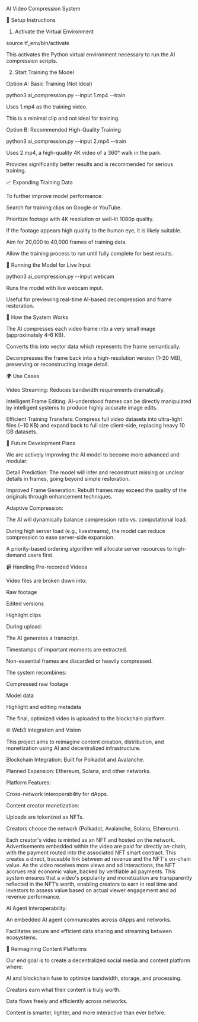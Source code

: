 AI Video Compression System

🔧 Setup Instructions

1. Activate the Virtual Environment

source tf_env/bin/activate

This activates the Python virtual environment necessary to run the AI compression scripts.

2. Start Training the Model

Option A: Basic Training (Not Ideal)

python3 ai_compression.py --input 1.mp4 --train

Uses 1.mp4 as the training video.

This is a minimal clip and not ideal for training.

Option B: Recommended High-Quality Training

python3 ai_compression.py --input 2.mp4 --train

Uses 2.mp4, a high-quality 4K video of a 360° walk in the park.

Provides significantly better results and is recommended for serious training.

📈 Expanding Training Data

To further improve model performance:

Search for training clips on Google or YouTube.

Prioritize footage with 4K resolution or well-lit 1080p quality.

If the footage appears high quality to the human eye, it is likely suitable.

Aim for 20,000 to 40,000 frames of training data.

Allow the training process to run until fully complete for best results.

🔄 Running the Model for Live Input

python3 ai_compression.py --input webcam

Runs the model with live webcam input.

Useful for previewing real-time AI-based decompression and frame restoration.

🧠 How the System Works

The AI compresses each video frame into a very small image (approximately 4–6 KB).

Converts this into vector data which represents the frame semantically.

Decompresses the frame back into a high-resolution version (1–20 MB), preserving or reconstructing image detail.

🌍 Use Cases

Video Streaming: Reduces bandwidth requirements dramatically.

Intelligent Frame Editing: AI-understood frames can be directly manipulated by intelligent systems to produce highly accurate image edits.

Efficient Training Transfers: Compress full video datasets into ultra-light files (~10 KB) and expand back to full size client-side, replacing heavy 10 GB datasets.

🚀 Future Development Plans

We are actively improving the AI model to become more advanced and modular:

Detail Prediction: The model will infer and reconstruct missing or unclear details in frames, going beyond simple restoration.

Improved Frame Generation: Rebuilt frames may exceed the quality of the originals through enhancement techniques.

Adaptive Compression:

The AI will dynamically balance compression ratio vs. computational load.

During high server load (e.g., livestreams), the model can reduce compression to ease server-side expansion.

A priority-based ordering algorithm will allocate server resources to high-demand users first.

📹 Handling Pre-recorded Videos

Video files are broken down into:

Raw footage

Edited versions

Highlight clips

During upload:

The AI generates a transcript.

Timestamps of important moments are extracted.

Non-essential frames are discarded or heavily compressed.

The system recombines:

Compressed raw footage

Model data

Highlight and editing metadata

The final, optimized video is uploaded to the blockchain platform.

🌐 Web3 Integration and Vision

This project aims to reimagine content creation, distribution, and monetization using AI and decentralized infrastructure.

Blockchain Integration: Built for Polkadot and Avalanche.

Planned Expansion: Ethereum, Solana, and other networks.

Platform Features:

Cross-network interoperability for dApps.

Content creator monetization:

Uploads are tokenized as NFTs.

Creators choose the network (Polkadot, Avalanche, Solana, Ethereum).

Each creator's video is minted as an NFT and hosted on the network. Advertisements embedded within the video are paid for directly on-chain, with the payment routed into the associated NFT smart contract. This creates a direct, traceable link between ad revenue and the NFT's on-chain value. As the video receives more views and ad interactions, the NFT accrues real economic value, backed by verifiable ad payments. This system ensures that a video's popularity and monetization are transparently reflected in the NFT’s worth, enabling creators to earn in real time and investors to assess value based on actual viewer engagement and ad revenue performance.

AI Agent Interoperability:

An embedded AI agent communicates across dApps and networks.

Facilitates secure and efficient data sharing and streaming between ecosystems.

🔄 Reimagining Content Platforms

Our end goal is to create a decentralized social media and content platform where:

AI and blockchain fuse to optimize bandwidth, storage, and processing.

Creators earn what their content is truly worth.

Data flows freely and efficiently across networks.

Content is smarter, lighter, and more interactive than ever before.
